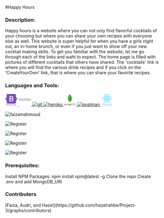#Happy Hours 


<h3 align="left">Description:</h3>
Happy hours is a website where you can not only find flavorful cocktails of your choosing but where you can share your own recipes with everyone else as well. This website is super helpful for when you have a girls night out, an in-home brunch, or even if you just want to show off your new cocktail making skills. To get you familiar with the website, let me go through each of the links and waht to expect. The home page is filled with pictures of different cocktails that others have shared. The 'cocktails' link is where you will find the various drink recipes and if you click on the 'CreateYourOwn' link, that is where you can share your favorite recipes. 



<h3 align="left">Languages and Tools:</h3>
<p align="left"> <a href="https://getbootstrap.com" target="_blank" rel="noreferrer"> <img src="https://raw.githubusercontent.com/devicons/devicon/master/icons/bootstrap/bootstrap-plain-wordmark.svg" alt="bootstrap" width="40" height="40"/> </a> <a href="https://expressjs.com" target="_blank" rel="noreferrer"> <img src="https://raw.githubusercontent.com/devicons/devicon/master/icons/express/express-original-wordmark.svg" alt="express" width="40" height="40"/> </a> <a href="https://git-scm.com/" target="_blank" rel="noreferrer"> <img src="https://www.vectorlogo.zone/logos/git-scm/git-scm-icon.svg" alt="git" width="40" height="40"/> </a> <a href="https://heroku.com" target="_blank" rel="noreferrer"> <img src="https://www.vectorlogo.zone/logos/heroku/heroku-icon.svg" alt="heroku" width="40" height="40"/> </a> <a href="https://www.mongodb.com/" target="_blank" rel="noreferrer"> <img src="https://raw.githubusercontent.com/devicons/devicon/master/icons/mongodb/mongodb-original-wordmark.svg" alt="mongodb" width="40" height="40"/> </a> <a href="https://postman.com" target="_blank" rel="noreferrer"> <img src="https://www.vectorlogo.zone/logos/getpostman/getpostman-icon.svg" alt="postman" width="40" height="40"/> </a> <a href="https://reactjs.org/" target="_blank" rel="noreferrer"> <img src="https://raw.githubusercontent.com/devicons/devicon/master/icons/react/react-original-wordmark.svg" alt="react" width="40" height="40"/> </a> </p>

<p><img align="center" src="https://github-readme-stats.vercel.app/api/top-langs?username=faizamahmoud&show_icons=true&locale=en&layout=compact" alt="faizamahmoud" /></p>


![Register](https://i.imgur.com/W3Hcspb.png)

![Register](https://i.imgur.com/hEbKqYX.png)

![Register](https://i.imgur.com/xwhk9bm.png)

![Register](https://i.imgur.com/ESn4VMF.png)



<h3 align="left">Prerequisites:</h3>
Install NPM Packages: npm install npm@latest -g
Clone the repo
Create .env and add MongoDB_URI 

 <h3 align="left">Contributers</h3>
[Faiza, Audri, and Hazel](https://github.com/hazelrahbe/Project-3/graphs/contributors)








